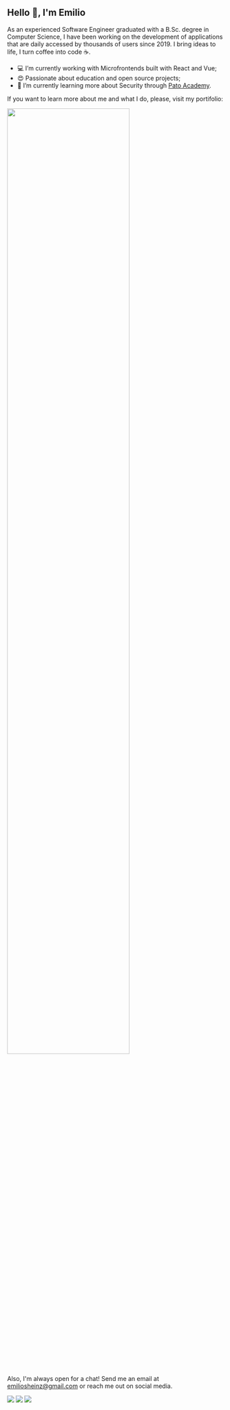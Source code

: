 ## Hello 👋, I'm Emilio

As an experienced Software Engineer graduated with a B.Sc. degree in Computer Science, I have been working on the development of applications that are daily accessed by thousands of users since 2019. I bring ideas to life, I turn coffee into code ☕️.

 - :computer: I’m currently working with Microfrontends built with React and Vue;
 - :heart_eyes: Passionate about education and open source projects;
 - :seedling: I’m currently learning more about Security through [Pato Academy](https://pato.academy/).

If you want to learn more about me and what I do, please, visit my portifolio:

<a target="_blank" href="https://emiliosheinz.com">
 <img src="https://github.com/emiliosheinz/emiliosheinz/assets/103655828/80b4c7c9-ba87-4a4e-a362-d884e74c3d15" style="width: 75%" />
</a>

<br>

Also, I'm always open for a chat! Send me an email at <a href="mailto:emiliosheinz@gmail.com">emiliosheinz@gmail.com</a> or reach me out on social media.

<a target="_blank" href="https://www.linkedin.com/in/emiliosheinz"><img src="https://img.shields.io/badge/linkedin-0077B5.svg?style=for-the-badge&logo=linkedin&logoColor=white"></a>
<a target="_blank" href="https://www.instagram.com/emiliosheinz"><img src="https://img.shields.io/badge/instagram-E4405F.svg?style=for-the-badge&logo=instagram&logoColor=white"></a>
<a target="_blank" href="https://medium.com/@emiliosheinz"><img src="https://img.shields.io/badge/medium-000000.svg?style=for-the-badge&logo=medium&logoColor=white"></a>

